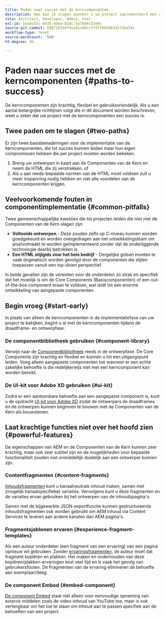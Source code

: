 ```yaml
---
title: Paden naar succes met de kerncomponenten
description: Hoe kan ik slagen wanneer u uw project implementeert met de Core Components
role: Architect, Developer, Admin, User
exl-id: 1ea8cd1c-8435-4ded-82dc-5a7896c53e0c
source-git-commit: 888719359f9a1d1c9dccff97fb639b332f2be54c
workflow-type: tm+mt
source-wordcount: '560'
ht-degree: 0%

---
```


# Paden naar succes met de kerncomponenten {#paths-to-success}

De kerncomponenten zijn krachtig, flexibel en gebruiksvriendelijk. Als u een aantal belangrijke richtlijnen volgt die in dit document worden beschreven, weet u zeker dat uw project met de kerncomponenten een succes is.

## Twee paden om te slagen {#two-paths}

Er zijn twee basisbenaderingen voor de implementatie van de kerncomponenten, die tot succes kunnen leiden maar hun eigen compromissen hebben die per project moeten worden bekeken.

1. Breng uw ontwerpen in kaart aan de Componenten van de Kern en neem de HTML die zij verstrekken. of
1. Als u aan reeds-bepaalde normen van de HTML moet voldoen zult u meer inspanning nodig hebben en niet alle voordelen van de kerncomponenten krijgen.

## Veelvoorkomende fouten in componentimplementatie {#common-pitfalls}

Twee gemeenschappelijke kwesties die tot projecten leiden die niet met de Componenten van de Kern slagen zijn:

* **Voltooide ontwerpen** - Deze zouden zelfs op C-niveau kunnen worden goedgekeurd en worden overgedragen aan het ontwikkelingsteam om pixelvolmaakt te worden geïmplementeerd zonder dat de onderliggende technologie daarbij betrokken is.
* **Een HTML stijlgids voor het hele bedrijf** - Dergelijke gidsen moeten te vaak dogmatisch worden gevolgd door de componenten die stijlen toepassen vanuit een top-down perspectief.

In beide gevallen zijn de vereisten voor de onderdelen zo strak en specifiek dat het moeilijk is om de Core Components (Basiscomponenten) of een out-of-the-box component eraan te voldoen, wat leidt tot een enorme ontwikkeling van aangepaste componenten.

## Begin vroeg {#start-early}

In plaats van alleen de kerncomponenten in de implementatiefase van uw project te bekijken, begint u al met de kerncomponenten tijdens de draadframe- en ontwerpfase.

### De componentbibliotheek gebruiken {#component-library}

Verwijs naar de [Componentbibliotheek](https://adobe.com/go/aem_cmp_library) reeds in de ontwerpfase. De Core Components zijn krachtig en flexibel en kunnen u tot een uitgangspunt leiden. Voeg alleen aangepaste componenten toe wanneer er een echte zakelijke behoefte is die redelijkerwijs niet met een kerncomponent kan worden bereikt.

### De UI-kit voor Adobe XD gebruiken {#ui-kit}

Zodra er een aantoonbare behoefte aan een aangepaste component is, kunt u de opdracht [UI-kit voor Adobe XD](https://experienceleague.adobe.com/docs/experience-manager-learn/assets/AEM-CoreComponents-UI-Kit.xd)  zodat de ontwerpers de draadframes en de ontwerpen kunnen beginnen te bouwen met de Componenten van de Kern als bouwstenen.

## Laat krachtige functies niet over het hoofd zien {#powerful-features}

De eigenschappen van AEM en de Componenten van de Kern kunnen zeer krachtig, maar ook zeer subtiel zijn en de mogelijkheden voor bepaalde functionaliteit zouden niet onmiddellijk duidelijk aan een ontwerper kunnen zijn.

### Contentfragmenten {#content-fragments}

[Inhoudsfragmenten](https://experienceleague.adobe.com/docs/experience-manager-cloud-service/sites/authoring/fundamentals/content-fragments.html) kunt u kanaalneutrale inhoud maken, samen met (mogelijk kanaalspecifieke) variaties. Vervolgens kunt u deze fragmenten en de variaties ervan gebruiken bij het ontwerpen van de inhoudspagina&#39;s.

Samen met de bijgewerkte JSON-exportfunctie kunnen gestructureerde inhoudsfragmenten ook worden gebruikt om AEM inhoud via Content Services te leveren aan andere kanalen dan AEM pagina&#39;s.

### Fragmentsjablonen ervaren {#experience-fragment-templates}

Als een auteur onderdelen (een fragment van een ervaring) van een pagina opnieuw wil gebruiken. Zonder [ervaringsfragmenten,](https://experienceleague.adobe.com/docs/experience-manager-cloud-service/sites/authoring/fundamentals/experience-fragments.html) de auteur moet dat fragment kopiëren en plakken. Het maken en onderhouden van deze kopiëren/plakken-ervaringen kost veel tijd en is vaak het gevolg van gebruikersfouten. De Fragmenten van de ervaring elimineren de behoefte aan exemplaar/deeg.

### De component Embed {#embed-component}

[De component Embed](/help/components/embed.md) staat niet alleen voor eenvoudige opneming van externe middelen zoals de video-inhoud van YouTube toe, maar is ook verlengbaar om het toe te staan om inhoud aan te passen specifiek aan de behoeften van een project.
